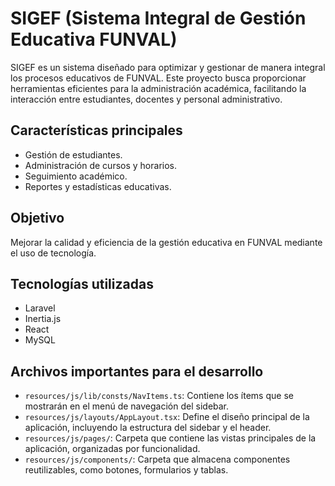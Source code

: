 # SIGEF (Sistema Integral de Gestión Educativa FUNVAL)

SIGEF es un sistema diseñado para optimizar y gestionar de manera integral los procesos educativos de FUNVAL. Este proyecto busca proporcionar herramientas eficientes para la administración académica, facilitando la interacción entre estudiantes, docentes y personal administrativo.

## Características principales
- Gestión de estudiantes.
- Administración de cursos y horarios.
- Seguimiento académico.
- Reportes y estadísticas educativas.

## Objetivo
Mejorar la calidad y eficiencia de la gestión educativa en FUNVAL mediante el uso de tecnología.

## Tecnologías utilizadas
- Laravel
- Inertia.js
- React
- MySQL

## Archivos importantes para el desarrollo

- `resources/js/lib/consts/NavItems.ts`: Contiene los ítems que se mostrarán en el menú de navegación del sidebar.
- `resources/js/layouts/AppLayout.tsx`: Define el diseño principal de la aplicación, incluyendo la estructura del sidebar y el header.
- `resources/js/pages/`: Carpeta que contiene las vistas principales de la aplicación, organizadas por funcionalidad.
- `resources/js/components/`: Carpeta que almacena componentes reutilizables, como botones, formularios y tablas.